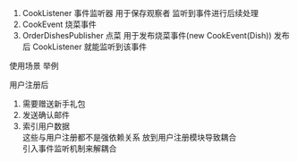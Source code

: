 1. CookListener 事件监听器  用于保存观察者 监听到事件进行后续处理
2. CookEvent    烧菜事件 
3. OrderDishesPublisher  点菜  用于发布烧菜事件(new CookEvent(Dish))
   发布后 CookListener 就能监听到该事件
   
   
使用场景  举例

用户注册后   
1. 需要赠送新手礼包  
2. 发送确认邮件  
3. 索引用户数据  
这些与用户注册都不是强依赖关系  放到用户注册模块导致耦合  
引入事件监听机制来解耦合
